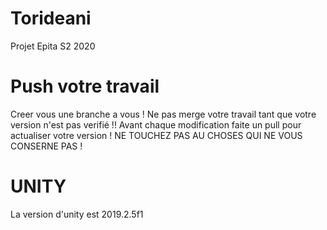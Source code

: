 # Torideani
Projet Epita S2 2020

# Push votre travail
Creer vous une branche a vous ! 
Ne pas merge votre travail tant que votre version n'est pas 
verifié !! 
Avant chaque modification faite un pull pour actualiser votre 
version !
NE TOUCHEZ PAS AU CHOSES QUI NE VOUS CONSERNE PAS ! 

# UNITY
La version d'unity est 2019.2.5f1

